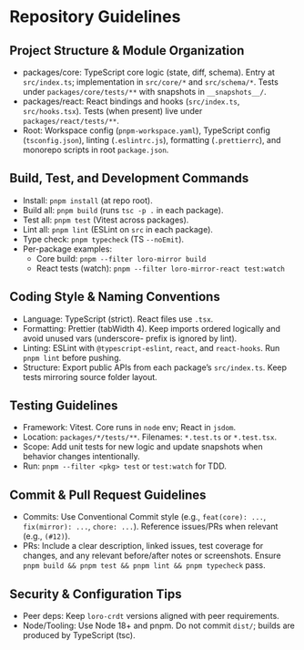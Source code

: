# Repository Guidelines

## Project Structure & Module Organization

- packages/core: TypeScript core logic (state, diff, schema). Entry at `src/index.ts`; implementation in `src/core/*` and `src/schema/*`. Tests under `packages/core/tests/**` with snapshots in `__snapshots__/`.
- packages/react: React bindings and hooks (`src/index.ts`, `src/hooks.tsx`). Tests (when present) live under `packages/react/tests/**`.
- Root: Workspace config (`pnpm-workspace.yaml`), TypeScript config (`tsconfig.json`), linting (`.eslintrc.js`), formatting (`.prettierrc`), and monorepo scripts in root `package.json`.

## Build, Test, and Development Commands

- Install: `pnpm install` (at repo root).
- Build all: `pnpm build` (runs `tsc -p .` in each package).
- Test all: `pnpm test` (Vitest across packages).
- Lint all: `pnpm lint` (ESLint on `src` in each package).
- Type check: `pnpm typecheck` (TS `--noEmit`).
- Per-package examples:
  - Core build: `pnpm --filter loro-mirror build`
  - React tests (watch): `pnpm --filter loro-mirror-react test:watch`

## Coding Style & Naming Conventions

- Language: TypeScript (strict). React files use `.tsx`.
- Formatting: Prettier (tabWidth 4). Keep imports ordered logically and avoid unused vars (underscore- prefix is ignored by lint).
- Linting: ESLint with `@typescript-eslint`, `react`, and `react-hooks`. Run `pnpm lint` before pushing.
- Structure: Export public APIs from each package’s `src/index.ts`. Keep tests mirroring source folder layout.

## Testing Guidelines

- Framework: Vitest. Core runs in `node` env; React in `jsdom`.
- Location: `packages/*/tests/**`. Filenames: `*.test.ts` or `*.test.tsx`.
- Scope: Add unit tests for new logic and update snapshots when behavior changes intentionally.
- Run: `pnpm --filter <pkg> test` or `test:watch` for TDD.

## Commit & Pull Request Guidelines

- Commits: Use Conventional Commit style (e.g., `feat(core): ...`, `fix(mirror): ...`, `chore: ...`). Reference issues/PRs when relevant (e.g., `(#12)`).
- PRs: Include a clear description, linked issues, test coverage for changes, and any relevant before/after notes or screenshots. Ensure `pnpm build && pnpm test && pnpm lint && pnpm typecheck` pass.

## Security & Configuration Tips

- Peer deps: Keep `loro-crdt` versions aligned with peer requirements.
- Node/Tooling: Use Node 18+ and pnpm. Do not commit `dist/`; builds are produced by TypeScript (tsc).
